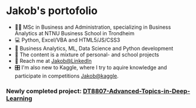 

<h1> Jakob's portofolio </h1>
<ul>
  <li>👨‍🎓 MSc in Business and Administration, specializing in Business Analytics at NTNU Business School in Trondheim</li>
  <li>💻 Python, Excel/VBA and HTML5/JS/CSS3</li>
  <li>🧠 Business Analytics, ML, Data Science and Python development </li>
  <li>🎒 The content is a mixture of personal- and school projects</li>
  <li>🔗 Reach me at <a href='https://www.linkedin.com/in/jakob-lindstr%C3%B8m/'> Jakob@LinkedIn </a></li>
  <li> 🎛️ I'm also new to Kaggle, where I try to aquire knowledge and participate in competitions <a href='https://www.kaggle.com/jakoblindstroem'>Jakob@kaggle</a>.</li>
</ul>

<h3> Newly completed project: <a href='https://github.com/DataJakob/DT8807-Advanced-Topics-in-Deep-Learning'>DT8807-Advanced-Topics-in-Deep-Learning </a></h3>
